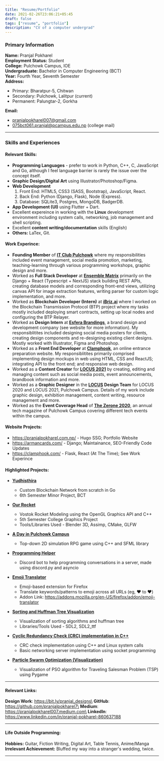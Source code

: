 ```yaml
---
title: "Resume/Portfolio"
date: 2021-02-26T23:06:21+05:45
draft: false 
tags: ["resume", "portfolio"]
description: "CV of a computer undergrad"
---
```

### Primary Information
**Name:** Pranjal Pokharel\
**Employment Status:** Student\
**College:** Pulchowk Campus, IOE\
**Undergraduate:** Bachelor in Computer Engineering (BCT)\
**Year:** Fourth Year, Seventh Semester\
**Address:**
- Primary: Bharatpur-5, Chitwan 
- Secondary: Pulchowk, Lalitpur (current)
- Permanent: Palungtar-2, Gorkha

**Email:**
- pranjalpokharel007@gmail.com
- 075bct061.pranjal@pcampus.edu.np (college mail)

---
### Skills and Experiences

#### Relevant Skills:
- **Programming Languages** - prefer to work in Python, C++, C, JavaScript and Go, although I feel language barrier is rarely the issue over the concept itself.
- **Graphic Design/Digital Art** using Illustrator/Photoshop/Figma.
- **Web Development**
  1. Front End: HTML5, CSS3 (SASS, Bootstrap), JavaScript, React.
  2. Back End: Python (Django, Flask), Node (Express).
  3. Database: SQLite3, Postgres, MongoDB, BadgerDB.
- **App Development (UI)** using Flutter + Dart.
- Excellent expereince in working with the **Linux** development environment including system calls, networking, job management and shell scripting.
- Excellent **content writing/documentation** skills (English)
- **Others:** LaTex, Git.

#### Work Experince:
- **Founding Member** of **[IT Club Pulchowk](https://github.com/IT-Club-Pulchowk)** where my responsibilities included event management, social media promotion, marketing, teaching-learning through various programming workshops, graphic design and more.
- Worked as **Full Stack Developer** at **[Ensemble Matrix](https://ensemblematrix.com/)** primarily on the Django + React (Typescript + NextJS) stack building REST APIs, creating database models and corresponding front-end views, utilizing canvas API for image extraction features, writing parser for custom logic implementation, and more.
- Worked as **Blockchain Developer (Intern)** at **[iBriz.ai](https://ibriz.ai/)** where I worked on the Blockchain Transmission Protocol (BTP) project where my tasks mostly included deploying smart contracts, setting up local nodes and configuring the BTP Relayer. 
- Worked as **Design Intern** at **[Esfera Brandings](https://esferabrandings.com/)**, a brand design and development company (see website for more information). My responsiblitites included designing social media posters for clients, creating design components and re-designing existing client designs. Mostly worked with Illustrator, Figma and Photoshop.
- Worked as a **Front End Developer** at **[Clamphook](https://clamphook.com/)**, an online entrance preparation website. My responsiblitites primarily comprised implementing design mockups in web using HTML, CSS and ReactJS; integrating API to the front end; and responsive web design.
- Worked as a **Content Creator** for **[LOCUS 2021](https://www.facebook.com/locus.ioe/)** by creating, editing and managing content such as social media posts, event announcements, brandbook information and more.
- Worked as a **Graphic Designer** in the **[LOCUS](https://www.facebook.com/locus.ioe/) Design Team** for LOCUS 2020 and LOCUS 2021, Pulchowk Campus. Details of my work include graphic design, exhibition management, content writing, resource management and more.
- Worked as the **Event Coverage Head** of **[The Zerone 2020](https://medium.com/zerone-magazine)**, an annual tech magazine of Pulchowk Campus covering different tech events within the campus.

#### Website Projects:
- https://pranjalpokharel.com.np/ - Hugo SSG; Portfolio Website
- https://armancards.com/ - Django; Maintainance, SEO-Friendly Code Updates
- https://clamphook.com/ - Flask, React (At The Time); See Work Experince

#### Highlighted Projects:
- **[Yudhisthira](https://github.com/pranjalpokharel7/yudhisthira)**
   - Custom Blockchain Network from scratch in Go
   - 6th Semester Minor Project, BCT

- **[Our Rocket](https://github.com/pranjalpokharel7/our-rocket)**
   - Vostok Rocket Modeling using the OpenGL Graphics API and C++
   - 5th Semester College Graphics Project
   - Tools/Libraries Used - Blender 3D, Assimp, CMake, GLFW

- **[A Day in Pulchowk Campus](https://github.com/Itshyphen/Pulchowk)**
    * Top-down 2D simulation RPG game using C++ and SFML library

- **[Programming Helper](https://github.com/pranjalpokharel7/programming-helper-bot)**
    * Discord bot to help programming conversations in a server, made using discord.py and asyncio

- **[Emoji Translator](https://github.com/pranjalpokharel7/emoji-translator)**
    * Emoji-based extension for Firefox
    * Translate keywords/patterns to emoji across all URLs (eg, :heart: to ❤️)
    * Addon Link: https://addons.mozilla.org/en-US/firefox/addon/emoji-translator

- **[Sorting and Huffman Tree Visualization](https://github.com/Sandace11/DSA_Project)**
    * Visualization of sorting algorithms and huffman tree
    * Libraries/Tools Used - SDL2, SDL2_ttf

- **[Cyclic Redundancy Check (CRC) implementation in C++](https://github.com/Imsanskar/CRC)**
    * CRC check implementation using C++ and Linux system calls
    * Basic networking server implementation using socket programming

- **[Particle Swarm Optimization (Visualization)](https://github.com/nsn39/particle-swarm)**
    * Visualization of PSO algorithm for Traveling Salesman Problem (TSP) using Pygame

---
#### Relevant Links:
**Design Work**: https://bit.ly/pranjal_designs\
**GitHub**: https://github.com/pranjalpokharel7\
**Medium**: https://pranjalpokharel007.medium.com\
**LinkedIn**: https://www.linkedin.com/in/pranjal-pokharel-860637188

---
#### Life Outside Programming:
**Hobbies:** Guitar, Fiction Writing, Digital Art, Table Tennis, Anime/Manga\
**Irrelevant Achievement:** Bluffed my way into a stranger's wedding, twice.

---
